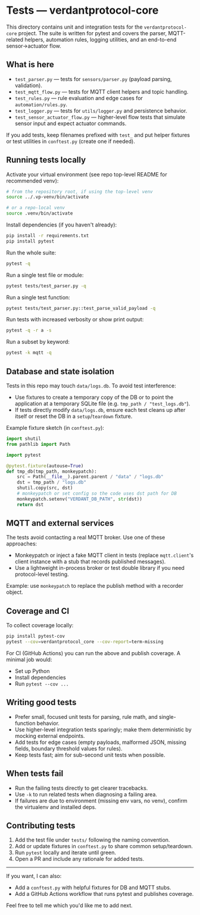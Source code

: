 # Tests — verdantprotocol-core

This directory contains unit and integration tests for the `verdantprotocol-core` project. The suite is written for pytest and covers the parser, MQTT-related helpers, automation rules, logging utilities, and an end-to-end sensor->actuator flow.

## What is here

- `test_parser.py` — tests for `sensors/parser.py` (payload parsing, validation).
- `test_mqtt_flow.py` — tests for MQTT client helpers and topic handling.
- `test_rules.py` — rule evaluation and edge cases for `automation/rules.py`.
- `test_logger.py` — tests for `utils/logger.py` and persistence behavior.
- `test_sensor_actuator_flow.py` — higher-level flow tests that simulate sensor input and expect actuator commands.

If you add tests, keep filenames prefixed with `test_` and put helper fixtures or test utilities in `conftest.py` (create one if needed).

## Running tests locally

Activate your virtual environment (see repo top-level README for recommended venv):

```bash
# from the repository root, if using the top-level venv
source ../.vp-venv/bin/activate

# or a repo-local venv
source .venv/bin/activate
```

Install dependencies (if you haven't already):

```bash
pip install -r requirements.txt
pip install pytest
```

Run the whole suite:

```bash
pytest -q
```

Run a single test file or module:

```bash
pytest tests/test_parser.py -q
```

Run a single test function:

```bash
pytest tests/test_parser.py::test_parse_valid_payload -q
```

Run tests with increased verbosity or show print output:

```bash
pytest -q -r a -s
```

Run a subset by keyword:

```bash
pytest -k mqtt -q
```

## Database and state isolation

Tests in this repo may touch `data/logs.db`. To avoid test interference:

- Use fixtures to create a temporary copy of the DB or to point the application at a temporary SQLite file (e.g. `tmp_path / "test_logs.db"`).
- If tests directly modify `data/logs.db`, ensure each test cleans up after itself or reset the DB in a `setup`/`teardown` fixture.

Example fixture sketch (in `conftest.py`):

```python
import shutil
from pathlib import Path

import pytest

@pytest.fixture(autouse=True)
def tmp_db(tmp_path, monkeypatch):
    src = Path(__file__).parent.parent / "data" / "logs.db"
    dst = tmp_path / "logs.db"
    shutil.copy(src, dst)
    # monkeypatch or set config so the code uses dst path for DB
    monkeypatch.setenv("VERDANT_DB_PATH", str(dst))
    return dst
```

## MQTT and external services

The tests avoid contacting a real MQTT broker. Use one of these approaches:

- Monkeypatch or inject a fake MQTT client in tests (replace `mqtt.client`'s client instance with a stub that records published messages).
- Use a lightweight in-process broker or test double library if you need protocol-level testing.

Example: use `monkeypatch` to replace the publish method with a recorder object.

## Coverage and CI

To collect coverage locally:

```bash
pip install pytest-cov
pytest --cov=verdantprotocol_core --cov-report=term-missing
```

For CI (GitHub Actions) you can run the above and publish coverage. A minimal job would:

- Set up Python
- Install dependencies
- Run `pytest --cov ...`

## Writing good tests

- Prefer small, focused unit tests for parsing, rule math, and single-function behavior.
- Use higher-level integration tests sparingly; make them deterministic by mocking external endpoints.
- Add tests for edge cases (empty payloads, malformed JSON, missing fields, boundary threshold values for rules).
- Keep tests fast; aim for sub-second unit tests when possible.

## When tests fail

- Run the failing tests directly to get clearer tracebacks.
- Use `-k` to run related tests when diagnosing a failing area.
- If failures are due to environment (missing env vars, no venv), confirm the virtualenv and installed deps.

## Contributing tests

1. Add the test file under `tests/` following the naming convention.
2. Add or update fixtures in `conftest.py` to share common setup/teardown.
3. Run `pytest` locally and iterate until green.
4. Open a PR and include any rationale for added tests.

---

If you want, I can also:

- Add a `conftest.py` with helpful fixtures for DB and MQTT stubs.
- Add a GitHub Actions workflow that runs pytest and publishes coverage.

Feel free to tell me which you'd like me to add next.

